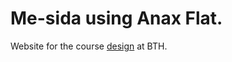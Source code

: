 # Me-sida using Anax Flat.

Website for the course [design](https://dbwebb.se/kurser/design) at BTH.
